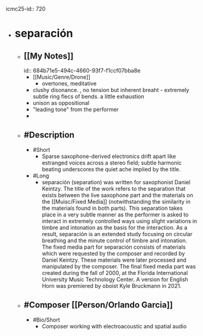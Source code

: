 icmc25-id:: 720

- # separación
	- ## [[My Notes]]
	  id:: 684b71e5-494c-4660-93f7-f1ccf07bba8e
		- [[Music/Genre/Drone]]
			- overtones, meditative
		- clushy disonance. , no tension but inherent breaht - extremely subtle ring flecs of bends. a little exhaustion
		- unison as oppositional
		- "leading tone" from the performer
		-
	- ## #Description
		- #Short
			- Sparse saxophone-derived electronics drift apart like estranged voices across a stereo field; subtle harmonic beating underscores the quiet ache implied by the title.
		- #Long
			- separación (separation) was written for saxophonist Daniel Keintzy. The title of the work refers to the separation that exists between the live saxophone part and the materials on the [[Muisc/Fixed Media]] (notwithstanding the similarity in the materials found in both parts). This separation takes place in a very subtle manner as the performer is asked to interact in extremely controlled ways using slight variations in timbre and intonation as the basis for the interaction. As a result, separación is an extended study focusing on circular breathing and the minute control of timbre and intonation. The fixed media part for separación consists of materials which were requested by the composer and recorded by Daniel Keintzy. These materials were later processed and manipulated by the composer. The final fixed media part was created during the fall of 2000, at the Florida International University Music Technology Center. A version for English Horn was premiered by oboist Kyle Bruckmann in 2021.
	- ## #Composer [[Person/Orlando Garcia]]
		- #Bio/Short
			- Composer working with electroacoustic and spatial audio
